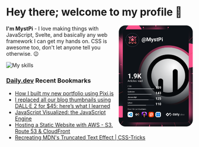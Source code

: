 # Hey there; welcome to my profile 👋

<a href="https://app.daily.dev/MystPi"><img src="https://github.com/MystPi/MystPi/blob/main/devcard.svg" width="200" alt="MystPi's Dev Card" align="right"/></a>

**I'm MystPi** - I love making things with JavaScript, Svelte, and basically any web framework I can get my hands on. CSS is awesome too, don't let anyone tell you otherwise. 😉

![My skills](https://skillicons.dev/icons?i=svelte,js,html,css,py,ruby,react,tailwind)

### [Daily.dev](https://daily.dev) Recent Bookmarks
<!-- daily.dev BOOKMARKS:START -->
- [How I built my new portfolio using Pixi.js](https://app.daily.dev/posts/t1BummLee?utm_source=rss&utm_medium=bookmarks&utm_campaign=Itr6mLfRdMms0HCyePtl9)
- [I replaced all our blog thumbnails using DALL·E 2 for $45: here’s what I learned](https://app.daily.dev/posts/lvELBD4t2?utm_source=rss&utm_medium=bookmarks&utm_campaign=Itr6mLfRdMms0HCyePtl9)
- [JavaScript Visualized: the JavaScript Engine](https://app.daily.dev/posts/fEv6JY-EO?utm_source=rss&utm_medium=bookmarks&utm_campaign=Itr6mLfRdMms0HCyePtl9)
- [Hosting a Static Website with AWS - S3, Route 53 &amp; CloudFront](https://app.daily.dev/posts/kaXl-CUb-?utm_source=rss&utm_medium=bookmarks&utm_campaign=Itr6mLfRdMms0HCyePtl9)
- [Recreating MDN&#39;s Truncated Text Effect | CSS-Tricks](https://app.daily.dev/posts/1tuaSxTbH?utm_source=rss&utm_medium=bookmarks&utm_campaign=Itr6mLfRdMms0HCyePtl9)
<!-- daily.dev BOOKMARKS:END -->
